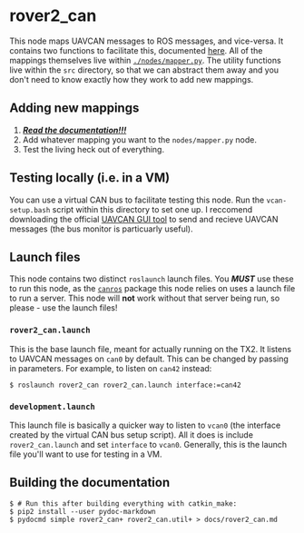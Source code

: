 # rover2_can

This node maps UAVCAN messages to ROS messages, and vice-versa. It contains two
functions to facilitate this, documented [here](./docs/rover2_can.md). All of
the mappings themselves live within [`./nodes/mapper.py`](./nodes/mapper.py).
The utility functions live within the `src` directory, so that we can abstract
them away and you don't need to know exactly how they work to add new mappings.

## Adding new mappings

1) [_**Read the documentation!!!**_](./docs/rover2_can.md)
2) Add whatever mapping you want to the `nodes/mapper.py` node. 
3) Test the living heck out of everything.

## Testing locally (i.e. in a VM)
You can use a virtual CAN bus to facilitate testing this node. Run the
`vcan-setup.bash` script within this directory to set one up. I reccomend
downloading the official [UAVCAN GUI tool](https://uavcan.org/GUI_Tool/Overview/)
to send and recieve UAVCAN messages (the bus monitor is particuarly useful).

## Launch files
This node contains two distinct `roslaunch` launch files. You _**MUST**_ use
these to run this node, as the [`canros`](https://github.com/MonashUAS/canros)
package this node relies on uses a launch file to run a server. This node will
**not** work without that server being run, so please - use the launch files!

### `rover2_can.launch`
This is the base launch file, meant for actually running on the TX2. It listens
to UAVCAN messages on `can0` by default. This can be changed by passing in
parameters. For example, to listen on `can42` instead:

```shell
$ roslaunch rover2_can rover2_can.launch interface:=can42
```

### `development.launch`
This launch file is basically a quicker way to listen to `vcan0` (the interface
created by the virtual CAN bus setup script). All it does is include
`rover2_can.launch` and set `interface` to `vcan0`. Generally, this is the
launch file you'll want to use for testing in a VM.

## Building the documentation

```shell
$ # Run this after building everything with catkin_make:
$ pip2 install --user pydoc-markdown
$ pydocmd simple rover2_can+ rover2_can.util+ > docs/rover2_can.md
```
